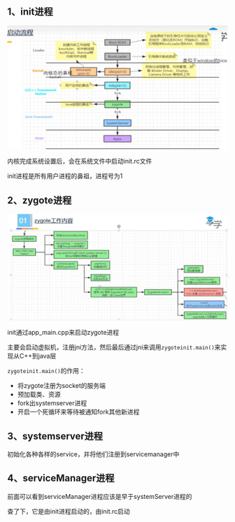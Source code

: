 ## 1、init进程

![image-20250512134943258](./assets/image-20250512134943258.png)

内核完成系统设置后，会在系统文件中启动init.rc文件

init进程是所有用户进程的鼻祖，进程号为1

## 2、zygote进程

![image-20250512135111686](./assets/image-20250512135111686.png)



init通过app_main.cpp来启动zygote进程

主要会启动虚拟机，注册jni方法，然后最后通过jni来调用`zygoteinit.main()`来实现从C++到java层

`zygoteinit.main()`的作用：

- 将zygote注册为socket的服务端
- 预加载类、资源
- fork出systemserver进程
- 开启一个死循环来等待被通知fork其他新进程

## 3、systemserver进程

初始化各种各样的service，并将他们注册到servicemanager中

## 4、serviceManager进程

前面可以看到serviceManager进程应该是早于systemServer进程的

查了下，它是由init进程启动的，由init.rc启动